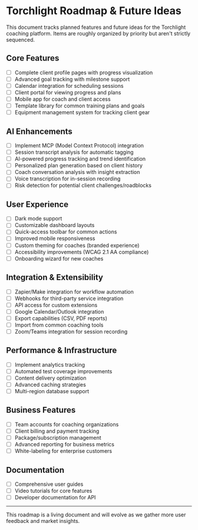 # Torchlight Roadmap & Future Ideas

This document tracks planned features and future ideas for the Torchlight coaching platform. Items are roughly organized by priority but aren't strictly sequenced.

## Core Features

- [ ] Complete client profile pages with progress visualization
- [ ] Advanced goal tracking with milestone support
- [ ] Calendar integration for scheduling sessions
- [ ] Client portal for viewing progress and plans
- [ ] Mobile app for coach and client access
- [ ] Template library for common training plans and goals
- [ ] Equipment management system for tracking client gear

## AI Enhancements

- [ ] Implement MCP (Model Context Protocol) integration
- [ ] Session transcript analysis for automatic tagging
- [ ] AI-powered progress tracking and trend identification
- [ ] Personalized plan generation based on client history
- [ ] Coach conversation analysis with insight extraction
- [ ] Voice transcription for in-session recording
- [ ] Risk detection for potential client challenges/roadblocks

## User Experience

- [ ] Dark mode support
- [ ] Customizable dashboard layouts
- [ ] Quick-access toolbar for common actions
- [ ] Improved mobile responsiveness
- [ ] Custom theming for coaches (branded experience)
- [ ] Accessibility improvements (WCAG 2.1 AA compliance)
- [ ] Onboarding wizard for new coaches

## Integration & Extensibility

- [ ] Zapier/Make integration for workflow automation
- [ ] Webhooks for third-party service integration
- [ ] API access for custom extensions
- [ ] Google Calendar/Outlook integration
- [ ] Export capabilities (CSV, PDF reports)
- [ ] Import from common coaching tools
- [ ] Zoom/Teams integration for session recording

## Performance & Infrastructure

- [ ] Implement analytics tracking
- [ ] Automated test coverage improvements
- [ ] Content delivery optimization
- [ ] Advanced caching strategies
- [ ] Multi-region database support

## Business Features

- [ ] Team accounts for coaching organizations
- [ ] Client billing and payment tracking
- [ ] Package/subscription management
- [ ] Advanced reporting for business metrics
- [ ] White-labeling for enterprise customers

## Documentation

- [ ] Comprehensive user guides
- [ ] Video tutorials for core features
- [ ] Developer documentation for API

---

This roadmap is a living document and will evolve as we gather more user feedback and market insights.